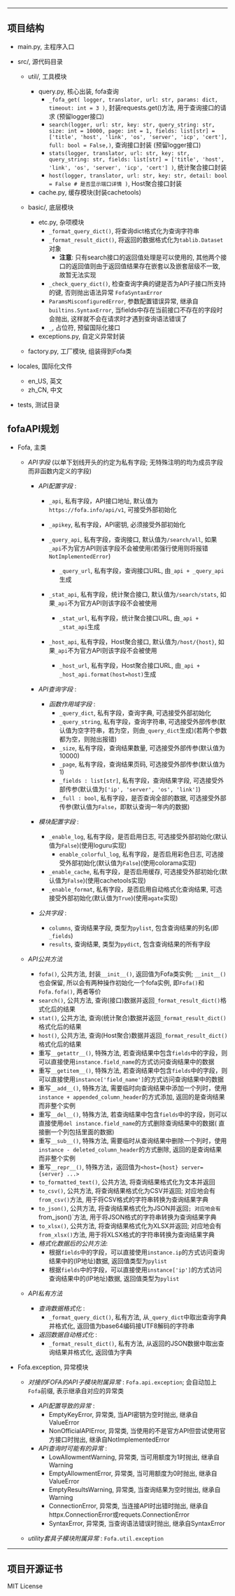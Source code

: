 --- 
## 项目结构
- main.py, 主程序入口
- src/, 源代码目录

    - util/, 工具模块
        - query.py, 核心出装, fofa查询
            - `_fofa_get(
            logger, translator, url: str, params: dict, timeout: int = 3
            )`, 封装requests.get()方法, 用于查询接口的请求 (预留logger接口)
            - `search(logger, url: str, key: str, query_string: str, size: int = 10000, page: int = 1, fields: list[str] = ['title', 'host', 'link', 'os', 'server', 'icp', 'cert'], full: bool = False,)`, 查询接口封装 (预留logger接口)
            - `stats(logger, translator, url: str,
            key: str, query_string: str, fields: list[str] = ['title', 'host', 'link', 'os', 'server', 'icp', 'cert']
            )`, 统计聚合接口封装
            - `host(logger, translator, url: str, key: str,
            detail: bool = False # 是否显示端口详情
            )`, Host聚合接口封装
        - cache.py, 缓存模块(封装cachetools)
    
    - basic/, 底层模块
        - etc.py, 杂项模块
            - `_format_query_dict()`, 将查询dict格式化为查询字符串
            - `_format_result_dict()`, 将返回的数据格式化为`tablib.Dataset`对象
                - **注意**: 只有search接口的返回值处理是可以使用的, 其他两个接口的返回值则由于返回值结果存在嵌套以及嵌套层级不一致, 故暂无法实现
            - `_check_query_dict()`, 检查查询字典的键是否为API子接口所支持的键, 否则抛出语法异常 `FofaSyntaxError`
            - `ParamsMisconfiguredError`, 参数配置错误异常, 继承自`builtins.SyntaxError`, 当fields中存在当前接口不存在的字段时
            会抛出, 这样就不会在请求时才遇到查询语法错误了
            - `_`, 占位符, 预留国际化接口
        - exceptions.py, 自定义异常封装

    - factory.py, 工厂模块, 组装得到Fofa类

- locales, 国际化文件
    - en_US, 英文
    - zh_CN, 中文
- tests, 测试目录



## fofaAPI规划
- Fofa, 主类
    - *API字段* (以单下划线开头的约定为私有字段; 无特殊注明的均为成员字段而非函数内定义的字段)
        - *API配置字段* :
            - `_api`, 私有字段，API接口地址, 默认值为`https://fofa.info/api/v1`, 可接受外部初始化
            - `_apikey`, 私有字段，API密钥, 必须接受外部初始化
            - `_query_api`, 私有字段，查询接口, 默认值为`/search/all`, 如果`_api`不为官方API则该字段不会被使用(若强行使用则将报错`NotImplementedError`)
                - `_query_url`, 私有字段，查询接口URL, 由`_api + _query_api`生成

            - `_stat_api`, 私有字段，统计聚合接口, 默认值为`/search/stats`, 如果`_api`不为官方API则该字段不会被使用
                - `_stat_url`, 私有字段，统计聚合接口URL, 由`_api + _stat_api`生成

            - `_host_api`, 私有字段，Host聚合接口, 默认值为`/host/{host}`, 如果`_api`不为官方API则该字段不会被使用
                - `_host_url`, 私有字段，Host聚合接口URL, 由`_api + _host_api.format(host=host)`生成

        - *API查询字段* :
            - *函数作用域字段* :
                - `_query_dict`, 私有字段，查询字典, 可选接受外部初始化
                - `_query_string`, 私有字段，查询字符串, 可选接受外部传参(默认值为空字符串，若为空，则由`_query_dict`生成)(若两个参数都为空，则抛出报错)
                - `_size`, 私有字段，查询结果数量, 可选接受外部传参(默认值为10000)
                - `_page`, 私有字段，查询结果页码, 可选接受外部传参(默认值为1)
                - `_fields : list[str]`, 私有字段，查询结果字段, 可选接受外部传参(默认值为`['ip', 'server', 'os', 'link']`)
                - `_full : bool`, 私有字段，是否查询全部的数据, 可选接受外部传参(默认值为`False`，即默认查询一年内的数据)
        - *模块配置字段* :
            - `_enable_log`, 私有字段，是否启用日志, 可选接受外部初始化(默认值为`False`)(使用loguru实现)
                - `enable_colorful_log`, 私有字段，是否启用彩色日志, 可选接受外部初始化(默认值为`False`)(使用colorama实现)
            - `_enable_cache`, 私有字段，是否启用缓存, 可选接受外部初始化(默认值为`False`)(使用cachetools实现)
            - `_enable_format`, 私有字段，是否启用自动格式化查询结果, 可选接受外部初始化(默认值为`True`)(使用`agate`实现)
        - *公共字段* :
            - `columns`, 查询结果字段, 类型为`pylist`, 包含查询结果的列名(即`_fields`)
            - `results`, 查询结果, 类型为`pydict`, 包含查询结果的所有字段


    - *API公共方法*
        - `fofa()`, 公共方法, 封装`__init__()`, 返回值为Fofa类实例; `__init__()`也会保留, 所以会有两种操作初始化一个fofa实例, 即`Fofa()`和`Fofa.fofa()`, 两者等价
        - `search()`, 公共方法, 查询(接口)数据并返回`_format_result_dict()`格式化后的结果
        - `stat()`, 公共方法, 查询(统计聚合)数据并返回`_format_result_dict()`格式化后的结果
        - `host()`, 公共方法, 查询(Host聚合)数据并返回`_format_result_dict()`格式化后的结果
        - 重写`__getattr__()`, 特殊方法, 若查询结果中包含`fields`中的字段，则可以直接使用`instance.field_name`的方式访问查询结果中的数据
        - 重写`__getitem__()`, 特殊方法, 若查询结果中包含`fields`中的字段，则可以直接使用`instance['field_name']`的方式访问查询结果中的数据
        - 重写`__add__()`, 特殊方法, 需要临时向查询结果中添加一个列时，使用`instance + appended_column_header`的方式添加, 返回的是查询结果而非整个实例
        - 重写`__del__()`, 特殊方法, 若查询结果中包含`fields`中的字段，则可以直接使用`del instance.field_name`的方式删除查询结果中的数据( 直接删一个列包括里面的数据)
        - 重写`__sub__()`, 特殊方法, 需要临时从查询结果中删除一个列时，使用`instance - deleted_column_header`的方式删除, 返回的是查询结果而非整个实例
        - 重写`__repr__()`, 特殊方法，返回值为`<host={host} server={server} ...>`
        - `to_formatted_text()`, 公共方法, 将查询结果格式化为文本并返回
        - `to_csv()`, 公共方法, 将查询结果格式化为CSV并返回; 对应地会有`from_csv()`方法, 用于将CSV格式的字符串转换为查询结果字典
        - `to_json()`, 公共方法, 将查询结果格式化为JSON并返回`; 对应地会有`from_json()`方法, 用于将JSON格式的字符串转换为查询结果字典
        - `to_xlsx()`, 公共方法, 将查询结果格式化为XLSX并返回; 对应地会有`from_xlsx()`方法, 用于将XLSX格式的字符串转换为查询结果字典
        - *格式化数据后的公共方法*:
            - 根据`fields`中的字段，可以直接使用`instance.ip`的方式访问查询结果中的(IP地址)数据, 返回值类型为`pylist`
            - 根据`fields`中的字段，可以直接使用`instance['ip']`的方式访问查询结果中的(IP地址)数据, 返回值类型为`pylist`

    - *API私有方法*
        - *查询数据格式化* :
            - `_format_query_dict()`, 私有方法, 从`_query_dict`中取出查询字典并格式化, 返回值为base64编码接UTF8解码的字符串
        - *返回数据自动格式化* :
            - `_format_result_dict()`, 私有方法, 从返回的JSON数据中取出查询结果并格式化, 返回值为字典

- Fofa.exception, 异常模块
    - *对接的FOFA的API子模块附属异常* : `Fofa.api.exception`; 会自动加上`Fofa`前缀, 表示继承自对应的异常类
        - *API配置导致的异常* :
            - EmptyKeyError, 异常类, 当API密钥为空时抛出, 继承自ValueError
            - NonOfficialAPIError, 异常类, 当使用的不是官方API但尝试使用官方接口时抛出, 继承自NotImplementedError
        - *API查询时可能有的异常* :
            - LowAllowmentWarning, 异常类, 当可用额度为1时抛出, 继承自Warning
            - EmptyAllowmentError, 异常类, 当可用额度为0时抛出, 继承自ValueError
            - EmptyResultsWarning, 异常类, 当查询结果为空时抛出, 继承自Warning
            - ConnectionError, 异常类, 当连接API时出错时抛出, 继承自httpx.ConnectionError或requets.ConnectionError
            - SyntaxError, 异常类, 当查询语法错误时抛出, 继承自SyntaxError

    - *utility套具子模块附属异常* : `Fofa.util.exception`

***
## 项目开源证书
MIT License